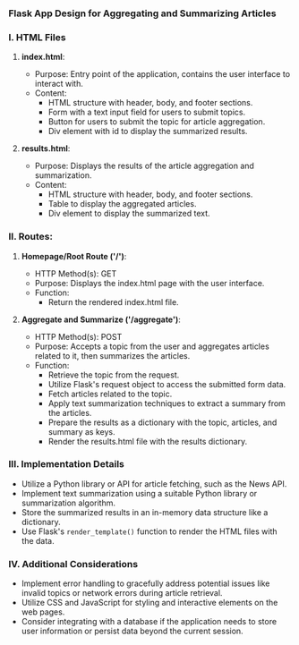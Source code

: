 ### Flask App Design for Aggregating and Summarizing Articles

### I. HTML Files

1. **index.html**:
   - Purpose: Entry point of the application, contains the user interface to interact with.
   - Content:
     - HTML structure with header, body, and footer sections.
     - Form with a text input field for users to submit topics.
     - Button for users to submit the topic for article aggregation.
     - Div element with id to display the summarized results.

2. **results.html**:
   - Purpose: Displays the results of the article aggregation and summarization.
   - Content:
     - HTML structure with header, body, and footer sections.
     - Table to display the aggregated articles.
     - Div element to display the summarized text.

### II. Routes:

1. **Homepage/Root Route ('/')**:
   - HTTP Method(s): GET
   - Purpose: Displays the index.html page with the user interface.
   - Function:
     - Return the rendered index.html file.

2. **Aggregate and Summarize ('/aggregate')**:
   - HTTP Method(s): POST
   - Purpose: Accepts a topic from the user and aggregates articles related to it, then summarizes the articles.
   - Function:
     - Retrieve the topic from the request.
     - Utilize Flask's request object to access the submitted form data.
     - Fetch articles related to the topic.
     - Apply text summarization techniques to extract a summary from the articles.
     - Prepare the results as a dictionary with the topic, articles, and summary as keys.
     - Render the results.html file with the results dictionary.

### III. Implementation Details

- Utilize a Python library or API for article fetching, such as the News API.
- Implement text summarization using a suitable Python library or summarization algorithm.
- Store the summarized results in an in-memory data structure like a dictionary.
- Use Flask's `render_template()` function to render the HTML files with the data.

### IV. Additional Considerations

- Implement error handling to gracefully address potential issues like invalid topics or network errors during article retrieval.
- Utilize CSS and JavaScript for styling and interactive elements on the web pages.
- Consider integrating with a database if the application needs to store user information or persist data beyond the current session.